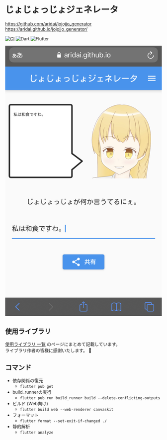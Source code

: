 # じょじょっじょジェネレータ

https://github.com/aridai/jojojjo_generator  
https://aridai.github.io/jojojjo_generator/  

[![CI](https://github.com/aridai/jojojjo_generator/actions/workflows/CI.yml/badge.svg?branch=master)](https://github.com/aridai/jojojjo_generator/actions/workflows/CI.yml)
![Dart](https://img.shields.io/static/v1?label=language&message=Dart&color=00B4AB)
![Flutter](https://img.shields.io/static/v1?label=framework&message=Flutter&color=46CAF9)

![](image.jpg)

## 使用ライブラリ

[使用ライブラリ 一覧](LIBRARIES.md) のページにまとめて記載しています。  
ライブラリ作者の皆様に感謝いたします。 🙏

## コマンド

* 依存関係の復元
  * `flutter pub get`
* build_runnerの実行
  * `flutter pub run build_runner build --delete-conflicting-outputs`
* ビルド (Web向け)
  * `flutter build web --web-renderer canvaskit`
* フォーマット
  * `flutter format --set-exit-if-changed ./`
* 静的解析
  * `flutter analyze`
